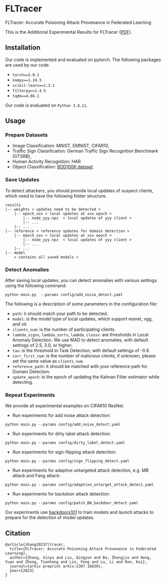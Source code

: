 # FLTracer
FLTracer: Accurate Poisoning Attack Provenance in Federated Learning

This is the Additional Experimental Results for FLTracer ([PDF](https://github.com/Eyr3/FLTracer/blob/main/FLTracer_Additional_Experimental_Results.pdf)).


## Installation
Our code is implemented and evaluated on pytorch. The following packages are used by our code.

- `torch==2.0.1`
- `numpy==1.24.3`
- `scikit-learn==1.3.1`
- `filterpy==1.4.5`
- `tqdm==4.66.1`

Our code is evaluated on `Python 3.8.11`.


## Usage
### Prepare Datasets
- Image Classification: MNIST, EMNIST, CIFAR10,
- Traffic Sign Classification: German Traffic Sign Recognition Benchmark (GTSRB),
- Human Activity Recognition: HAR
- Object Classification: [BDD100K dataset](https://www.vis.xyz/bdd100k/)


### Save Updates
To detect attackers, you should provide local updates of suspect clients, which need to have the following folder structure. 
```Shell
results
|-- weights < updates need to be detected >
    |-- epoch_xxx < local updates at xxx epoch >
        |-- node_yyy.npz  < local updates of yyy client >
        |-- ...
    |-- ...
|-- reference < reference updates for domain detection >
    |-- epoch_xxx < local updates at xxx epoch >
        |-- node_yyy.npz  < local updates of yyy client >
        |-- ...
    |-- ...
|-- model
    < contains all saved models >
```


### Detect Anomalies
After saving local updates, you can detect anomalies with various settings using the following command:

```
python main.py  --params config/add_noise_detect.yaml
```
The following is a description of some parameters in the configuration file:
- `path`: it should match your path to be detected.
- `model`: is the model type of local updates, which support resnet, vgg, and vit.
- `clients_num`: is the number of participating clients.
- `lambda_signv`, `lambda_sortv`, `lambda_classv`: are thresholds in Local Anomaly Detection. We use MAD to detect anomalies, with default settings of 2.5, 3.0, or higher.
- `tau`: is the threshold in Task Detection, with default settings of -0.9.
- `corr_first_num`: is the number of malicious clients, if unknown, please set the same value as `clients_num`.
- `reference_path`: it should be matched with your reference path for Domain Detection. 
- `update_epoch`: is the epoch of updating the Kalman Filter estimator while detecting.


### Repeat Experiments

We provide all experimental examples on CIFAR10 ResNet.

- Run experiments for add noise attack detection:

```
python main.py --params config/add_noise_detect.yaml
```

- Run experiments for dirty label attack detection:

```
python main.py --params config/dirty_label_detect.yaml
```

- Run experiments for sign-flipping attack detection:

```
python main.py --params config/sign_flipping_detect.yaml
```

- Run experiments for adaptive untargeted attack detection, e.g. MB attack and Fang attack:

```
python main.py --params config/adaptive_untarget_attack_detect.yaml
```

- Run experiments for backdoor attack detection:

```
python main.py --params config/patch_BN_backdoor_detect.yaml
```

Our experiments use [backdoors101](https://github.com/ebagdasa/backdoors101) to train models and launch attacks to prepare for the detection of model updates.


## Citation
```
@article{zhang2023fltracer,
  title={FLTracer: Accurate Poisoning Attack Provenance in Federated Learning},
  author={Zhang, Xinyu and Liu, Qingyun and Ba, Zhongjie and Hong, Yuan and Zheng, Tianhang and Lin, Feng and Lu, Li and Ren, Kui},
  journal={arXiv preprint arXiv:2307.16630},
  year={2023}
}
```


